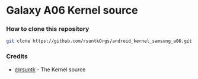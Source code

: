 # Galaxy A06 Kernel source

### How to clone this repository
```sh
git clone https://github.com/rsuntkOrgs/android_kernel_samsung_a06.git -b fourteen
```

### Credits
- [@rsuntk](https://github.com/rsuntk) - The Kernel source
